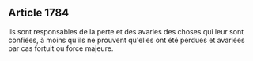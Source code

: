 Article 1784
----
Ils sont responsables de la perte et des avaries des choses qui leur sont
confiées, à moins qu'ils ne prouvent qu'elles ont été perdues et avariées par
cas fortuit ou force majeure.
